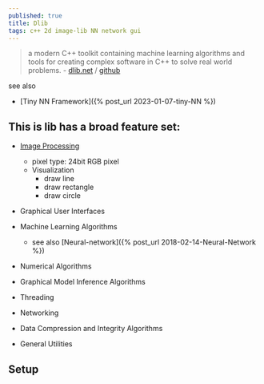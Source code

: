 ```yaml
---
published: true
title: Dlib
tags: c++ 2d image-lib NN network gui
---
```

> a modern C++ toolkit containing machine learning algorithms and tools for creating complex software in C++ to solve real world problems. - [dlib.net](http://dlib.net/) / [github](https://github.com/davisking/dlib?tab=readme-ov-file#dlib-c-library---)

see also
- [Tiny NN Framework]({% post_url 2023-01-07-tiny-NN %})

## This is lib has a broad feature set:
- [Image Processing](http://dlib.net/imaging.html)
	- pixel type: 24bit RGB pixel 
	- Visualization
		- draw line
		- draw rectangle
		- draw circle
- Graphical User Interfaces

- Machine Learning Algorithms
	- see also [Neural-network]({% post_url 2018-02-14-Neural-Network %})

- Numerical Algorithms
- Graphical Model Inference Algorithms

- Threading
- Networking
- Data Compression and Integrity Algorithms
- General Utilities

## Setup


